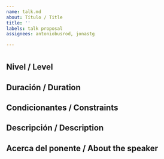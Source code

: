 ```yaml
---
name: talk.md
about: Título / Title
title: ''
labels: talk proposal
assignees: antoniobusrod, jonastg

---
```


# <!--- Título / Title -->

## Nivel / Level
<!--- Principiante / Beginner -->
<!--- Intermedio / Intermediate -->
<!--- Avanzado / Advanced -->

## Duración / Duration
<!-- 30 minuntos / 30 minutes -->
<!-- 45 minuntos / 45 minutes -->
<!-- 1 hora / 1 hour -->

## Condicionantes / Constraints
<!-- Condicionantes, por ejemplo una fecha específica -->
<!-- Any constraints you have, e.g. specific dates -->

## Descripción / Description
<!--- Describe your talk proposal -->

## Acerca del ponente / About the speaker
<!--- Tell us about you, previous talks or current JavaScript interests -->
